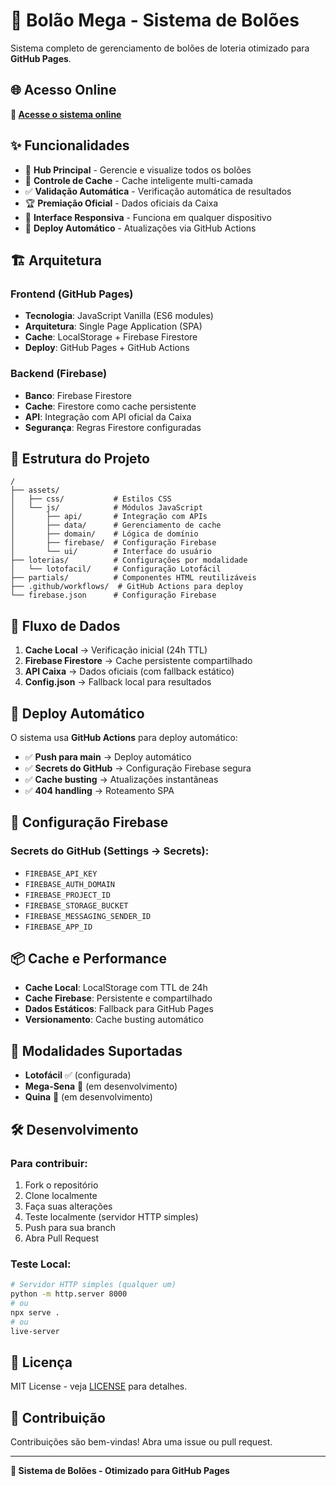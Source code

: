 # 🎲 Bolão Mega - Sistema de Bolões

Sistema completo de gerenciamento de bolões de loteria otimizado para **GitHub Pages**.

## 🌐 Acesso Online

**🔗 [Acesse o sistema online](https://allansantos-dv.github.io/Bolao_Mega/)**

## ✨ Funcionalidades

- 🎯 **Hub Principal** - Gerencie e visualize todos os bolões
- 🔧 **Controle de Cache** - Cache inteligente multi-camada
- ✅ **Validação Automática** - Verificação automática de resultados
- 🏆 **Premiação Oficial** - Dados oficiais da Caixa
- 📱 **Interface Responsiva** - Funciona em qualquer dispositivo
- 🚀 **Deploy Automático** - Atualizações via GitHub Actions

## 🏗️ Arquitetura

### **Frontend (GitHub Pages)**
- **Tecnologia**: JavaScript Vanilla (ES6 modules)
- **Arquitetura**: Single Page Application (SPA)
- **Cache**: LocalStorage + Firebase Firestore
- **Deploy**: GitHub Pages + GitHub Actions

### **Backend (Firebase)**
- **Banco**: Firebase Firestore
- **Cache**: Firestore como cache persistente
- **API**: Integração com API oficial da Caixa
- **Segurança**: Regras Firestore configuradas

## 📁 Estrutura do Projeto

```
/
├── assets/
│   ├── css/           # Estilos CSS
│   └── js/            # Módulos JavaScript
│       ├── api/       # Integração com APIs
│       ├── data/      # Gerenciamento de cache
│       ├── domain/    # Lógica de domínio
│       ├── firebase/  # Configuração Firebase
│       └── ui/        # Interface do usuário
├── loterias/          # Configurações por modalidade
│   └── lotofacil/     # Configuração Lotofácil
├── partials/          # Componentes HTML reutilizáveis
├── .github/workflows/  # GitHub Actions para deploy
└── firebase.json      # Configuração Firebase
```

## 🔄 Fluxo de Dados

1. **Cache Local** → Verificação inicial (24h TTL)
2. **Firebase Firestore** → Cache persistente compartilhado
3. **API Caixa** → Dados oficiais (com fallback estático)
4. **Config.json** → Fallback local para resultados

## 🚀 Deploy Automático

O sistema usa **GitHub Actions** para deploy automático:

- ✅ **Push para main** → Deploy automático
- ✅ **Secrets do GitHub** → Configuração Firebase segura
- ✅ **Cache busting** → Atualizações instantâneas
- ✅ **404 handling** → Roteamento SPA

## 🔧 Configuração Firebase

### **Secrets do GitHub (Settings → Secrets):**
- `FIREBASE_API_KEY`
- `FIREBASE_AUTH_DOMAIN`
- `FIREBASE_PROJECT_ID`
- `FIREBASE_STORAGE_BUCKET`
- `FIREBASE_MESSAGING_SENDER_ID`
- `FIREBASE_APP_ID`

## 📦 Cache e Performance

- **Cache Local**: LocalStorage com TTL de 24h
- **Cache Firebase**: Persistente e compartilhado
- **Dados Estáticos**: Fallback para GitHub Pages
- **Versionamento**: Cache busting automático

## 🎯 Modalidades Suportadas

- **Lotofácil** ✅ (configurada)
- **Mega-Sena** 🔄 (em desenvolvimento)
- **Quina** 🔄 (em desenvolvimento)

## 🛠️ Desenvolvimento

### **Para contribuir:**
1. Fork o repositório
2. Clone localmente
3. Faça suas alterações
4. Teste localmente (servidor HTTP simples)
5. Push para sua branch
6. Abra Pull Request

### **Teste Local:**
```bash
# Servidor HTTP simples (qualquer um)
python -m http.server 8000
# ou
npx serve .
# ou
live-server
```

## 📄 Licença

MIT License - veja [LICENSE](LICENSE) para detalhes.

## 🤝 Contribuição

Contribuições são bem-vindas! Abra uma issue ou pull request.

---

**🎲 Sistema de Bolões - Otimizado para GitHub Pages**